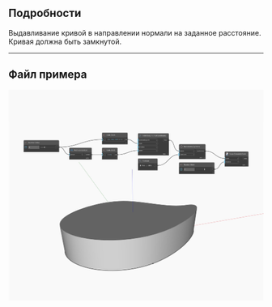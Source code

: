 ## Подробности
Выдавливание кривой в направлении нормали на заданное расстояние. Кривая должна быть замкнутой.
___
## Файл примера

![ExtrudeAsSolid (distance)](./Autodesk.DesignScript.Geometry.Curve.ExtrudeAsSolid(distance)_img.jpg)

